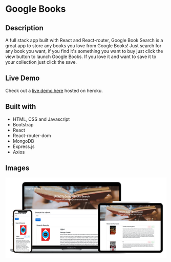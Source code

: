 # Google Books

## Description
A full stack app built with React and React-router, Google Book Search is a great app to store any books you love from Google Books! Just search for any book you want, if you find it's something you want to buy just click the view button to launch Google Books. If you love it and want to save it to your collection just click the save.

## Live Demo
Check out a <a href="https://immense-depths-52318.herokuapp.com/">live demo here</a> hosted on heroku.

## Built with
- HTML, CSS and Javascript
- Bootstrap
- React
- React-router-dom
- MongoDB
- Express.js
- Axios

## Images

<img src="./client/public/images/google-books-group.png">
